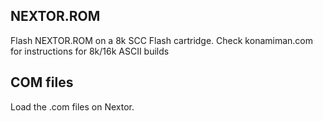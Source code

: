 ## NEXTOR.ROM
Flash NEXTOR.ROM on a 8k SCC Flash cartridge. 
Check konamiman.com for instructions for 8k/16k ASCII builds

## COM files
Load the .com files on Nextor.